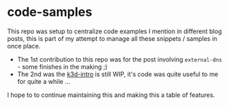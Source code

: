 # code-samples

This repo was setup to centralize code examples I mention in different blog posts, 
this is part of my attempt to manage all these snippets / samples in once place.

- The 1st contribution to this repo was for the post involving `external-dns` - some finishes in the making ;)
- The 2nd was the [k3d-intro](./posts/k3d-intro/README.md) is still WIP, it's code was quite useful to me for quite a while ...
  
I hope to to continue maintaining this and making this a table of features.